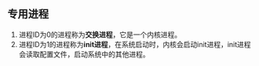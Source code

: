 
## 专用进程
1. 进程ID为0的进程称为**交换进程**，它是一个内核进程。
2. 进程ID为1的进程称为**init进程**，在系统启动时，内核会启动init进程，init进程会读取配置文件，启动系统中的其他进程。